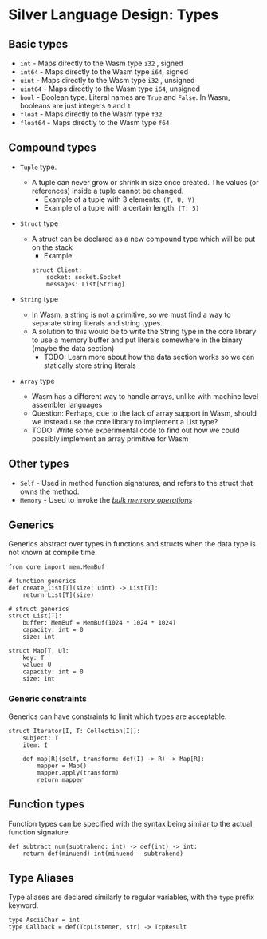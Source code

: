 # Silver Language Design: Types

## Basic types

- `int` - Maps directly to the Wasm type `i32` , signed
- `int64` - Maps directly to the Wasm type `i64`, signed
- `uint` - Maps directly to the Wasm type `i32` , unsigned
- `uint64` - Maps directly to the Wasm type `i64`, unsigned
- `bool` - Boolean type. Literal names are `True` and `False`. In Wasm, booleans are just integers `0` and `1`
- `float` - Maps directly to the Wasm type `f32`
- `float64` - Maps directly to the Wasm type `f64`

## Compound types

- `Tuple` type. 
    - A tuple can never grow or shrink in size once created. The values (or references) inside a tuple cannot be changed.
        - Example of a tuple with 3 elements: `(T, U, V)`
        - Example of a tuple with a certain length: `(T: 5)`
- `Struct` type
    - A struct can be declared as a new compound type which will be put on the stack
        - Example
        ```crystal
        struct Client:
            socket: socket.Socket 
            messages: List[String]
        ```
- `String` type 
    - In Wasm, a string is not a primitive, so we must find a way to separate string literals and string types.
    - A solution to this would be to write the String type in the core library to use a memory buffer
        and put literals somewhere in the binary (maybe the data section)
        - TODO: Learn more about how the data section works so we can statically store string literals

- `Array` type 
    - Wasm has a different way to handle arrays, unlike with machine level assembler languages
    - Question: Perhaps, due to the lack of array support in Wasm, should we instead use the core library to implement a List type?
    - TODO: Write some experimental code to find out how we could possibly implement an array primitive for Wasm

## Other types

- `Self` - Used in method function signatures, and refers to the struct that owns the method.
- `Memory` - Used to invoke the [*bulk memory operations*](https://developer.mozilla.org/en-US/docs/WebAssembly/Understanding_the_text_format#bulk_memory_operations)

## Generics
Generics abstract over types in functions and structs when the data type is not known at compile time.
```crystal
from core import mem.MemBuf

# function generics
def create_list[T](size: uint) -> List[T]:
    return List[T](size)

# struct generics
struct List[T]:
    buffer: MemBuf = MemBuf(1024 * 1024 * 1024)
    capacity: int = 0
    size: int

struct Map[T, U]:
    key: T
    value: U
    capacity: int = 0
    size: int
```

### Generic constraints
Generics can have constraints to limit which types are acceptable.

```crystal
struct Iterator[I, T: Collection[I]]:
    subject: T
    item: I

    def map[R](self, transform: def(I) -> R) -> Map[R]:
        mapper = Map()
        mapper.apply(transform)
        return mapper
```

## Function types

Function types can be specified with the syntax being similar to the actual function signature.

```crystal
def subtract_num(subtrahend: int) -> def(int) -> int:
    return def(minuend) int(minuend - subtrahend)
```

## Type Aliases
Type aliases are declared similarly to regular variables, with the `type` prefix keyword.

```crystal
type AsciiChar = int
type Callback = def(TcpListener, str) -> TcpResult
```

